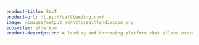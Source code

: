```yaml
---
product-title: SALT
product-url: https://saltlending.com/
image: /images/output_md/httpssaltlendingcom.png
ecosystem: ethereum
product-description: A lending and borrowing platform that allows users to leverage their crypto-assets to secure loans.
---
```

